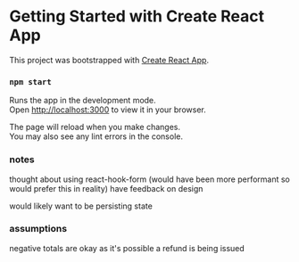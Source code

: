 # Getting Started with Create React App

This project was bootstrapped with [Create React App](https://github.com/facebook/create-react-app).

### `npm start`

Runs the app in the development mode.\
Open [http://localhost:3000](http://localhost:3000) to view it in your browser.

The page will reload when you make changes.\
You may also see any lint errors in the console.

### notes

thought about using react-hook-form (would have been more performant so would prefer this in reality)
have feedback on design

would likely want to be persisting state


### assumptions

negative totals are okay as it's possible a refund is being issued
